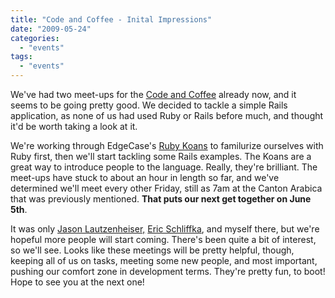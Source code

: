 ```yaml
---
title: "Code and Coffee - Inital Impressions"
date: "2009-05-24"
categories: 
  - "events"
tags: 
  - "events"
---
```


We've had two meet-ups for the [Code and Coffee](http://darrell.mozingo.net/2009/05/08/code-and-coffee/) already now, and it seems to be going pretty good. We decided to tackle a simple Rails application, as none of us had used Ruby or Rails before much, and thought it'd be worth taking a look at it.

We're working through EdgeCase's [Ruby Koans](http://github.com/edgecase/ruby_koans/tree/master) to familurize ourselves with Ruby first, then we'll start tackling some Rails examples. The Koans are a great way to introduce people to the language. Really, they're brilliant. The meet-ups have stuck to about an hour in length so far, and we've determined we'll meet every other Friday, still as 7am at the Canton Arabica that was previously mentioned. **That puts our next get together on June 5th**.

It was only [Jason Lautzenheiser,](http://www.malachicomputer.com/blog/default.aspx) [Eric Schliffka](http://www.saberware.com), and myself there, but we're hopeful more people will start coming. There's been quite a bit of interest, so we'll see. Looks like these meetings will be pretty helpful, though, keeping all of us on tasks, meeting some new people, and most important, pushing our comfort zone in development terms. They're pretty fun, to boot! Hope to see you at the next one!
